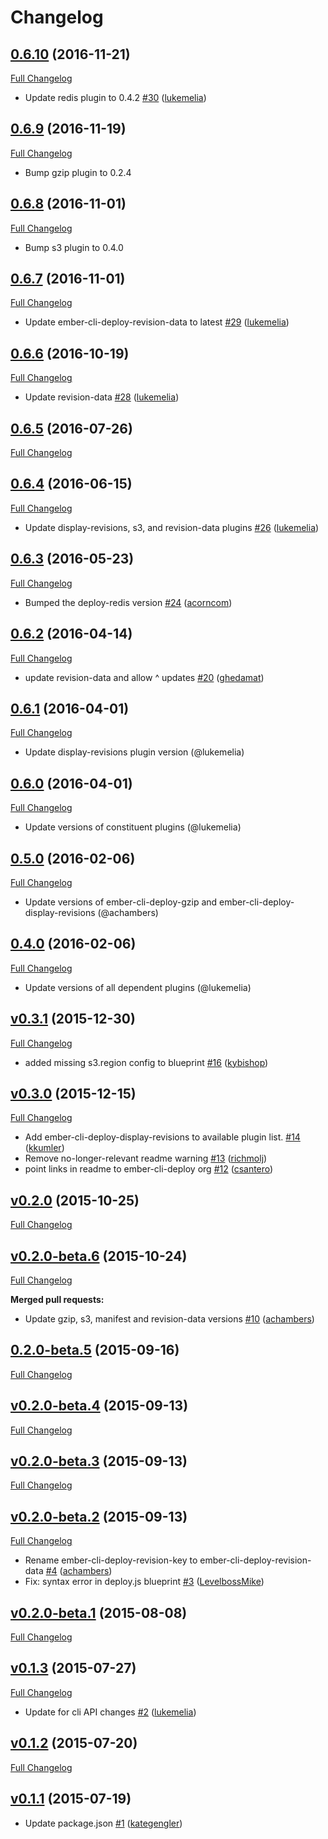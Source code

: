 # Changelog

## [0.6.10](https://github.com/ember-cli-deploy/ember-cli-deploy-lightning-pack/tree/0.6.10) (2016-11-21)
[Full Changelog](https://github.com/ember-cli-deploy/ember-cli-deploy-lightning-pack/compare/v0.6.9...0.6.10)

- Update redis plugin to 0.4.2 [\#30](https://github.com/ember-cli-deploy/ember-cli-deploy-lightning-pack/pull/30) ([lukemelia](https://github.com/lukemelia))

## [0.6.9](https://github.com/ember-cli-deploy/ember-cli-deploy-lightning-pack/tree/0.6.9) (2016-11-19)
[Full Changelog](https://github.com/ember-cli-deploy/ember-cli-deploy-lightning-pack/compare/v0.6.8...0.6.9)

- Bump gzip plugin to 0.2.4

## [0.6.8](https://github.com/ember-cli-deploy/ember-cli-deploy-lightning-pack/tree/0.6.8) (2016-11-01)
[Full Changelog](https://github.com/ember-cli-deploy/ember-cli-deploy-lightning-pack/compare/v0.6.7...0.6.8)

- Bump s3 plugin to 0.4.0

## [0.6.7](https://github.com/ember-cli-deploy/ember-cli-deploy-lightning-pack/tree/0.6.7) (2016-11-01)
[Full Changelog](https://github.com/ember-cli-deploy/ember-cli-deploy-lightning-pack/compare/v0.6.6...0.6.7)

- Update ember-cli-deploy-revision-data to latest [\#29](https://github.com/ember-cli-deploy/ember-cli-deploy-lightning-pack/pull/29) ([lukemelia](https://github.com/lukemelia))

## [0.6.6](https://github.com/ember-cli-deploy/ember-cli-deploy-lightning-pack/tree/0.6.6) (2016-10-19)
[Full Changelog](https://github.com/ember-cli-deploy/ember-cli-deploy-lightning-pack/compare/v0.6.5...0.6.6)

- Update revision-data [\#28](https://github.com/ember-cli-deploy/ember-cli-deploy-lightning-pack/pull/28) ([lukemelia](https://github.com/lukemelia))

## [0.6.5](https://github.com/ember-cli-deploy/ember-cli-deploy-lightning-pack/tree/v0.6.5) (2016-07-26)
[Full Changelog](https://github.com/ember-cli-deploy/ember-cli-deploy-lightning-pack/compare/v0.6.4...v0.6.5)

## [0.6.4](https://github.com/ember-cli-deploy/ember-cli-deploy-lightning-pack/tree/0.6.4) (2016-06-15)
[Full Changelog](https://github.com/ember-cli-deploy/ember-cli-deploy-lightning-pack/compare/v0.6.3...0.6.4)

- Update display-revisions, s3, and revision-data plugins [\#26](https://github.com/ember-cli-deploy/ember-cli-deploy-lightning-pack/pull/26) ([lukemelia](https://github.com/lukemelia))

## [0.6.3](https://github.com/ember-cli-deploy/ember-cli-deploy-lightning-pack/tree/0.6.3) (2016-05-23)
[Full Changelog](https://github.com/ember-cli-deploy/ember-cli-deploy-lightning-pack/compare/v0.6.2...0.6.3)

- Bumped the deploy-redis version [\#24](https://github.com/ember-cli-deploy/ember-cli-deploy-lightning-pack/pull/20) ([acorncom](https://github.com/acorncom))

## [0.6.2](https://github.com/ember-cli-deploy/ember-cli-deploy-lightning-pack/tree/0.6.2) (2016-04-14)
[Full Changelog](https://github.com/ember-cli-deploy/ember-cli-deploy-lightning-pack/compare/v0.6.1...0.6.2)

- update revision-data and allow ^ updates [\#20](https://github.com/ember-cli-deploy/ember-cli-deploy-lightning-pack/pull/20) ([ghedamat](https://github.com/ghedamat))

## [0.6.1](https://github.com/ember-cli-deploy/ember-cli-deploy-lightning-pack/tree/v0.6.1) (2016-04-01)
[Full Changelog](https://github.com/ember-cli-deploy/ember-cli-deploy-lightning-pack/compare/v0.6.0...v0.6.1)

- Update display-revisions plugin version (@lukemelia)

## [0.6.0](https://github.com/ember-cli-deploy/ember-cli-deploy-lightning-pack/tree/v0.6.0) (2016-04-01)
[Full Changelog](https://github.com/ember-cli-deploy/ember-cli-deploy-lightning-pack/compare/v0.5.0...v0.6.0)

- Update versions of constituent plugins (@lukemelia)

## [0.5.0](https://github.com/ember-cli-deploy/ember-cli-deploy-lightning-pack/tree/v0.5.0) (2016-02-06)
[Full Changelog](https://github.com/ember-cli-deploy/ember-cli-deploy-lightning-pack/compare/v0.4.0...v0.5.0)

- Update versions of ember-cli-deploy-gzip and ember-cli-deploy-display-revisions (@achambers)

## [0.4.0](https://github.com/ember-cli-deploy/ember-cli-deploy-lightning-pack/tree/v0.4.0) (2016-02-06)
[Full Changelog](https://github.com/ember-cli-deploy/ember-cli-deploy-lightning-pack/compare/v0.3.1...v0.4.0)

- Update versions of all dependent plugins (@lukemelia)

## [v0.3.1](https://github.com/ember-cli-deploy/ember-cli-deploy-lightning-pack/tree/v0.3.1) (2015-12-30)
[Full Changelog](https://github.com/ember-cli-deploy/ember-cli-deploy-lightning-pack/compare/v0.3.0...v0.3.1)

- added missing s3.region config to blueprint [\#16](https://github.com/ember-cli-deploy/ember-cli-deploy-lightning-pack/pull/16) ([kybishop](https://github.com/kybishop))

## [v0.3.0](https://github.com/ember-cli-deploy/ember-cli-deploy-lightning-pack/tree/v0.3.0) (2015-12-15)
[Full Changelog](https://github.com/ember-cli-deploy/ember-cli-deploy-lightning-pack/compare/v0.2.0...v0.3.0)

- Add ember-cli-deploy-display-revisions to available plugin list. [\#14](https://github.com/ember-cli-deploy/ember-cli-deploy-lightning-pack/pull/14) ([kkumler](https://github.com/kkumler))
- Remove no-longer-relevant readme warning [\#13](https://github.com/ember-cli-deploy/ember-cli-deploy-lightning-pack/pull/13) ([richmolj](https://github.com/richmolj))
- point links in readme to ember-cli-deploy org [\#12](https://github.com/ember-cli-deploy/ember-cli-deploy-lightning-pack/pull/12) ([csantero](https://github.com/csantero))

## [v0.2.0](https://github.com/ember-cli-deploy/ember-cli-deploy-lightning-pack/tree/v0.2.0) (2015-10-25)
[Full Changelog](https://github.com/ember-cli-deploy/ember-cli-deploy-lightning-pack/compare/v0.2.0-beta.6...v0.2.0)

## [v0.2.0-beta.6](https://github.com/ember-cli-deploy/ember-cli-deploy-lightning-pack/tree/v0.2.0-beta.6) (2015-10-24)
[Full Changelog](https://github.com/ember-cli-deploy/ember-cli-deploy-lightning-pack/compare/0.2.0-beta.5...v0.2.0-beta.6)

**Merged pull requests:**

- Update gzip, s3, manifest and revision-data versions [\#10](https://github.com/ember-cli-deploy/ember-cli-deploy-lightning-pack/pull/10) ([achambers](https://github.com/achambers))

## [0.2.0-beta.5](https://github.com/ember-cli-deploy/ember-cli-deploy-lightning-pack/tree/0.2.0-beta.5) (2015-09-16)
[Full Changelog](https://github.com/ember-cli-deploy/ember-cli-deploy-lightning-pack/compare/v0.2.0-beta.4...0.2.0-beta.5)

## [v0.2.0-beta.4](https://github.com/ember-cli-deploy/ember-cli-deploy-lightning-pack/tree/v0.2.0-beta.4) (2015-09-13)
[Full Changelog](https://github.com/ember-cli-deploy/ember-cli-deploy-lightning-pack/compare/v0.2.0-beta.3...v0.2.0-beta.4)

## [v0.2.0-beta.3](https://github.com/ember-cli-deploy/ember-cli-deploy-lightning-pack/tree/v0.2.0-beta.3) (2015-09-13)
[Full Changelog](https://github.com/ember-cli-deploy/ember-cli-deploy-lightning-pack/compare/v0.2.0-beta.2...v0.2.0-beta.3)

## [v0.2.0-beta.2](https://github.com/ember-cli-deploy/ember-cli-deploy-lightning-pack/tree/v0.2.0-beta.2) (2015-09-13)
[Full Changelog](https://github.com/ember-cli-deploy/ember-cli-deploy-lightning-pack/compare/v0.2.0-beta.1...v0.2.0-beta.2)

- Rename ember-cli-deploy-revision-key to ember-cli-deploy-revision-data [\#4](https://github.com/ember-cli-deploy/ember-cli-deploy-lightning-pack/pull/4) ([achambers](https://github.com/achambers))
- Fix: syntax error in deploy.js blueprint [\#3](https://github.com/ember-cli-deploy/ember-cli-deploy-lightning-pack/pull/3) ([LevelbossMike](https://github.com/LevelbossMike))

## [v0.2.0-beta.1](https://github.com/ember-cli-deploy/ember-cli-deploy-lightning-pack/tree/v0.2.0-beta.1) (2015-08-08)
[Full Changelog](https://github.com/ember-cli-deploy/ember-cli-deploy-lightning-pack/compare/v0.1.3...v0.2.0-beta.1)

## [v0.1.3](https://github.com/ember-cli-deploy/ember-cli-deploy-lightning-pack/tree/v0.1.3) (2015-07-27)
[Full Changelog](https://github.com/ember-cli-deploy/ember-cli-deploy-lightning-pack/compare/v0.1.2...v0.1.3)

- Update for cli API changes [\#2](https://github.com/ember-cli-deploy/ember-cli-deploy-lightning-pack/pull/2) ([lukemelia](https://github.com/lukemelia))

## [v0.1.2](https://github.com/ember-cli-deploy/ember-cli-deploy-lightning-pack/tree/v0.1.2) (2015-07-20)
[Full Changelog](https://github.com/ember-cli-deploy/ember-cli-deploy-lightning-pack/compare/v0.1.1...v0.1.2)

## [v0.1.1](https://github.com/ember-cli-deploy/ember-cli-deploy-lightning-pack/tree/v0.1.1) (2015-07-19)

- Update package.json [\#1](https://github.com/ember-cli-deploy/ember-cli-deploy-lightning-pack/pull/1) ([kategengler](https://github.com/kategengler))
